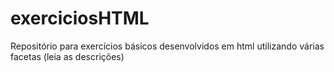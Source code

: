 # exerciciosHTML
 Repositório para exercícios básicos desenvolvidos em html utilizando várias facetas (leia as descrições)
